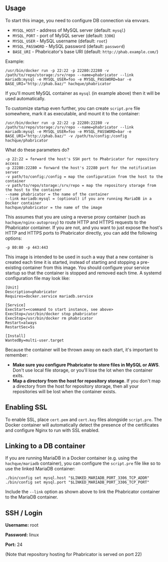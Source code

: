 Usage
----------

To start this image, you need to configure DB connection via envvars.

* `MYSQL_HOST` - address of MySQL server (default: `mysql`)
* `MYSQL_PORT` - port of MySQL server (default: `3306`)
* `MYSQL_USER` - MySQL username (default: `root`)
* `MYSQL_PASSWORD` - MySQL password (default: `password`)
* `BASE_URI` - Phabricator's base URI (default: `http://phab.example.com/`)

Example:

    /usr/bin/docker run -p 22:22 -p 22280:22280 -v /path/to/repo/storage:/srv/repo --name=phabricator --link mariadb:mysql -e MYSQL_USER=foo -e MYSQL_PASSWORD=bar -e BASE_URI="http://phab.baz/" hachque/phabricator

If you'll mount MySQL container as `mysql` (in example above) then it will be used automatically.

To customize startup even further, you can create `script.pre` file somewhere, mark it as executable, and mount it to the container:

    /usr/bin/docker run -p 22:22 -p 22280:22280 -v /path/to/repo/storage:/srv/repo --name=phabricator --link mariadb:mysql -e MYSQL_USER=foo -e MYSQL_PASSWORD=bar -e BASE_URI="http://phab.baz/" -v /path/to/config:/config hachque/phabricator

What do these parameters do?

    -p 22:22 = forward the host's SSH port to Phabricator for repository access
    -p 22280:22280 = forward the host's 22280 port for the notification server
    -v path/to/config:/config = map the configuration from the host to the container
    -v path/to/repo/storage:/srv/repo = map the repository storage from the host to the container
    --name phabricator = the name of the container
    --link mariadb:mysql = (optional) if you are running MariaDB in a Docker container
    hachque/phabricator = the name of the image

This assumes that you are using a reverse proxy container (such as `hachque/nginx-autoproxy`) to route HTTP and HTTPS requests to the Phabricator container.  If you are not, and you want to just expose the host's HTTP and HTTPS ports to Phabricator directly, you can add the following options:

    -p 80:80 -p 443:443

This image is intended to be used in such a way that a new container is created each time it is started, instead of starting and stopping a pre-existing container from this image.  You should configure your service startup so that the container is stopped and removed each time.  A systemd configuration file may look like:

    [Unit]
    Description=phabricator
    Requires=docker.service mariadb.service
     
    [Service]
    ExecStart=<command to start instance, see above>
    ExecStop=/usr/bin/docker stop phabricator
    ExecStop=/usr/bin/docker rm phabricator
    Restart=always
    RestartSec=5s
    
    [Install]
    WantedBy=multi-user.target

Because the container will be thrown away on each start, it's important to remember:

  - **Make sure you configure Phabricator to store files in MySQL or AWS**.  Don't use local file storage, or you'll lose the lot when the container exits.
  - **Map a directory from the host for repository storage**.  If you don't map a directory from the host for repository storage, then all your repositories will be lost when the container exists.

Enabling SSL
----------------

To enable SSL, place `cert.pem` and `cert.key` files alongside `script.pre`.  The Docker
container will automatically detect the presence of the certificates and configure
Nginx to run with SSL enabled.

Linking to a DB container
---------------------------

If you are running MariaDB in a Docker container (e.g. using the `hachque/mariadb` container), you can configure the `script.pre` file like so to use the linked MariaDB container:

    ./bin/config set mysql.host "$LINKED_MARIADB_PORT_3306_TCP_ADDR"
    ./bin/config set mysql.port "$LINKED_MARIADB_PORT_3306_TCP_PORT"
    
Include the `--link` option as shown above to link the Phabricator container to the MariaDB container.

SSH / Login
--------------

**Username:** root

**Password:** linux

**Port:** 24

(Note that repository hosting for Phabricator is served on port 22)

